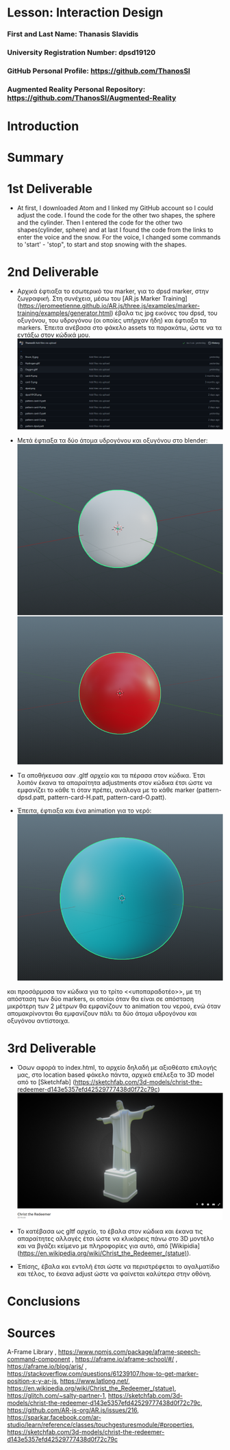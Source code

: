 # Lesson: Interaction Design

### First and Last Name: Thanasis Slavidis
### University Registration Number: dpsd19120
### GitHub Personal Profile: https://github.com/ThanosSl
### Augmented Reality Personal Repository: https://github.com/ThanosSl/Augmented-Reality

# Introduction

# Summary


# 1st Deliverable
* At first, I downloaded Atom and I linked my GitHub account so I could adjust the code. I found the code for the other two shapes, the sphere and the cylinder. Then I entered the code for the other two shapes(cylinder, sphere) and at last I found the code from the links to enter the voice and the snow. For the voice, I changed some commands to 'start' - 'stop", to start and stop snowing with the shapes. 


# 2nd Deliverable
* Αρχικά έφτιαξα το εσωτερικό του marker, για το dpsd marker, στην ζωγραφική. Στη συνέχεια, μέσω του [AR.js Marker Training] (https://jeromeetienne.github.io/AR.js/three.js/examples/marker-training/examples/generator.html) έβαλα τις jpg εικόνες του dpsd, του οξυγόνου, του υδρογόνου (οι οποίες υπήρχαν ήδη) και έφτιαξα τα markers. Έπειτα ανέβασα στο φάκελο assets τα παρακάτω, ώστε να τα εντάξω στον κώδικά μου. ![This is an image](/marker_based/Assets.png) 
* Μετά έφτιαξα τα δύο άτομα υδρογόνου και οξυγόνου στο blender: ![This is an image](https://github.com/ThanosSl/Augmented-Reality/blob/main/marker_based/Hydrogen_Atom_Blender.png) ![This is an image](https://github.com/ThanosSl/Augmented-Reality/blob/main/marker_based/Oxygen_Atom_Blender.png) 

* Tα αποθήκευσα σαν .gltf αρχείο και τα πέρασα στον κώδικα. Έτσι λοιπόν έκανα τα απαραίτητα adjustments στον κώδικα έτσι ώστε να εμφανίζει το κάθε τι όταν πρέπει, ανάλογα με το κάθε marker (pattern-dpsd.patt, pattern-card-H.patt, pattern-card-O.patt). 

* Έπειτα, έφτιαξα και ένα animation για το νερό: ![This is an image](https://github.com/ThanosSl/Augmented-Reality/blob/main/marker_based/H2O_Atom_Blender.png) 
 
 και προσάρμοσα τον κώδικα για το τρίτο <<υποπαραδοτέο>>, με τη απόσταση των δύο markers, οι οποίοι όταν θα είναι σε απόσταση μικρότερη των 2 μέτρων θα εμφανίζουν το    animation του νερού, ενώ όταν απομακρίνονται θα εμφανίζουν πάλι τα δύο άτομα υδρογόνου και οξυγόνου αντίστοιχα.

# 3rd Deliverable 
* Όσων αφορά το index.html, το αρχείο δηλαδή με αξιοθέατο επιλογής μας, στο location based φάκελο πάντα, αρχικά επέλεξα το 3D model από το [Sketchfab] (https://sketchfab.com/3d-models/christ-the-redeemer-d143e5357efd42529777438d0f72c79c) ![This is an image](https://github.com/ThanosSl/Augmented-Reality/blob/main/location_based/assets/Christ_The_Redeemer_Photo.png) 
 
* Το κατέβασα ως gltf αρχείο, το έβαλα στον κώδικα και έκανα τις απαραίτητες αλλαγές έτσι ώστε να κλικάρεις πάνω στο 3D μοντέλο και να βγάζει κείμενο με πληροφορίες για αυτό, από [Wikipidia] (https://en.wikipedia.org/wiki/Christ_the_Redeemer_(statue)).

* Έπίσης, έβαλα και εντολή έτσι ώστε να περιστρέφεται το αγαλματίδιο και τέλος, το έκανα adjust ώστε να φαίνεται καλύτερα στην οθόνη.  

# Conclusions


# Sources
A-Frame Library , https://www.npmjs.com/package/aframe-speech-command-component , https://aframe.io/aframe-school/#/ , https://aframe.io/blog/arjs/ , https://stackoverflow.com/questions/61239107/how-to-get-marker-position-x-y-ar-js, https://www.latlong.net/, https://en.wikipedia.org/wiki/Christ_the_Redeemer_(statue), https://glitch.com/~salty-partner-1, https://sketchfab.com/3d-models/christ-the-redeemer-d143e5357efd42529777438d0f72c79c, https://github.com/AR-js-org/AR.js/issues/216, https://sparkar.facebook.com/ar-studio/learn/reference/classes/touchgesturesmodule/#properties, https://sketchfab.com/3d-models/christ-the-redeemer-d143e5357efd42529777438d0f72c79c 
